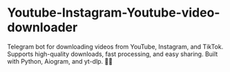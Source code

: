 # Youtube-Instagram-Youtube-video-downloader
Telegram bot for downloading videos from YouTube, Instagram, and TikTok. Supports high-quality downloads, fast processing, and easy sharing. Built with Python, Aiogram, and yt-dlp. 🚀🎥
